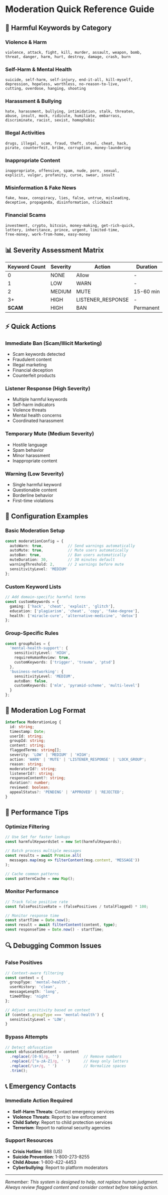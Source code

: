 # Moderation Quick Reference Guide

## 🚨 Harmful Keywords by Category

### Violence & Harm
```
violence, attack, fight, kill, murder, assault, weapon, bomb, 
threat, danger, harm, hurt, destroy, damage, crash, burn
```

### Self-Harm & Mental Health
```
suicide, self-harm, self-injury, end-it-all, kill-myself, 
depression, hopeless, worthless, no-reason-to-live, 
cutting, overdose, hanging, shooting
```

### Harassment & Bullying
```
hate, harassment, bullying, intimidation, stalk, threaten, 
abuse, insult, mock, ridicule, humiliate, embarrass, 
discriminate, racist, sexist, homophobic
```

### Illegal Activities
```
drugs, illegal, scam, fraud, theft, steal, cheat, hack, 
pirate, counterfeit, bribe, corruption, money-laundering
```

### Inappropriate Content
```
inappropriate, offensive, spam, nude, porn, sexual, 
explicit, vulgar, profanity, curse, swear, insult
```

### Misinformation & Fake News
```
fake, hoax, conspiracy, lies, false, untrue, misleading, 
deceptive, propaganda, disinformation, clickbait
```

### Financial Scams
```
investment, crypto, bitcoin, money-making, get-rich-quick, 
lottery, inheritance, prince, urgent, limited-time, 
free-money, work-from-home, easy-money
```

## 📊 Severity Assessment Matrix

| Keyword Count | Severity | Action | Duration |
|---------------|----------|--------|----------|
| 0 | NONE | Allow | - |
| 1 | LOW | WARN | - |
| 2 | MEDIUM | MUTE | 15-60 min |
| 3+ | HIGH | LISTENER_RESPONSE | - |
| **SCAM** | HIGH | BAN | Permanent |

## ⚡ Quick Actions

### Immediate Ban (Scam/Illicit Marketing)
- Scam keywords detected
- Fraudulent content
- Illegal marketing
- Financial deception
- Counterfeit products

### Listener Response (High Severity)
- Multiple harmful keywords
- Self-harm indicators
- Violence threats
- Mental health concerns
- Coordinated harassment

### Temporary Mute (Medium Severity)
- Hostile language
- Spam behavior
- Minor harassment
- Inappropriate content

### Warning (Low Severity)
- Single harmful keyword
- Questionable content
- Borderline behavior
- First-time violations

## 🔧 Configuration Examples

### Basic Moderation Setup
```typescript
const moderationConfig = {
  autoWarn: true,           // Send warnings automatically
  autoMute: true,           // Mute users automatically
  autoBan: true,            // Ban users automatically
  muteDuration: 30,         // 30 minutes default
  warningThreshold: 2,      // 2 warnings before mute
  sensitivityLevel: 'MEDIUM'
};
```

### Custom Keyword Lists
```typescript
// Add domain-specific harmful terms
const customKeywords = {
  gaming: ['hack', 'cheat', 'exploit', 'glitch'],
  education: ['plagiarism', 'cheat', 'copy', 'fake-degree'],
  health: ['miracle-cure', 'alternative-medicine', 'detox']
};
```

### Group-Specific Rules
```typescript
const groupRules = {
  'mental-health-support': {
    sensitivityLevel: 'HIGH',
    requireHumanReview: true,
    customKeywords: ['trigger', 'trauma', 'ptsd']
  },
  'business-networking': {
    sensitivityLevel: 'MEDIUM',
    autoBan: false,
    customKeywords: ['mlm', 'pyramid-scheme', 'multi-level']
  }
};
```

## 📝 Moderation Log Format

```typescript
interface ModerationLog {
  id: string;
  timestamp: Date;
  userId: string;
  groupId: string;
  content: string;
  flaggedTerms: string[];
  severity: 'LOW' | 'MEDIUM' | 'HIGH';
  action: 'WARN' | 'MUTE' | 'LISTENER_RESPONSE' | 'LOCK_GROUP';
  reason: string;
  moderatorId?: string;
  listenerId?: string;
  responseContent?: string;
  duration?: number;
  reviewed: boolean;
  appealStatus?: 'PENDING' | 'APPROVED' | 'REJECTED';
}
```

## 🚀 Performance Tips

### Optimize Filtering
```typescript
// Use Set for faster lookups
const harmfulKeywordsSet = new Set(harmfulKeywords);

// Batch process multiple messages
const results = await Promise.all(
  messages.map(msg => filterContent(msg.content, 'MESSAGE'))
);

// Cache common patterns
const patternCache = new Map();
```

### Monitor Performance
```typescript
// Track false positive rate
const falsePositiveRate = (falsePositives / totalFlagged) * 100;

// Monitor response time
const startTime = Date.now();
const result = await filterContent(content, type);
const responseTime = Date.now() - startTime;
```

## 🔍 Debugging Common Issues

### False Positives
```typescript
// Context-aware filtering
const context = {
  groupType: 'mental-health',
  userHistory: 'clean',
  messageLength: 'long',
  timeOfDay: 'night'
};

// Adjust sensitivity based on context
if (context.groupType === 'mental-health') {
  sensitivityLevel = 'LOW';
}
```

### Bypass Attempts
```typescript
// Detect obfuscation
const obfuscatedContent = content
  .replace(/[0-9]/g, '')           // Remove numbers
  .replace(/[^a-zA-Z]/g, ' ')      // Keep only letters
  .replace(/\s+/g, ' ')            // Normalize spaces
  .trim();
```

## 📞 Emergency Contacts

### Immediate Action Required
- **Self-Harm Threats**: Contact emergency services
- **Violence Threats**: Report to law enforcement
- **Child Safety**: Report to child protection services
- **Terrorism**: Report to national security agencies

### Support Resources
- **Crisis Hotline**: 988 (US)
- **Suicide Prevention**: 1-800-273-8255
- **Child Abuse**: 1-800-422-4453
- **Cyberbullying**: Report to platform moderators

---

*Remember: This system is designed to help, not replace human judgment. Always review flagged content and consider context before taking action.*
